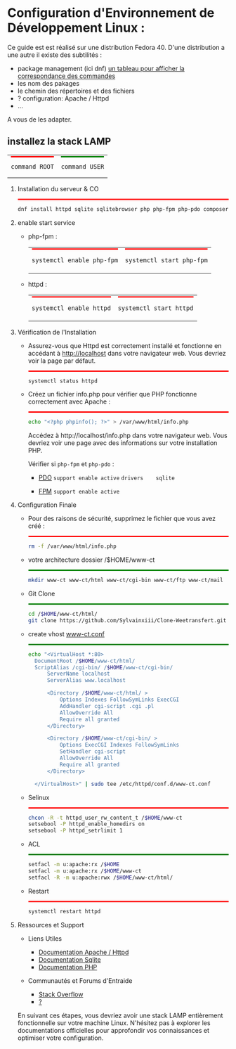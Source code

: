 <style>
  .bg-red {
    border-top: red solid 3px;
  }
  .bg-green {
    border-top: green solid 3px;
  }
</style>

# Configuration d'Environnement de Développement Linux :

Ce guide est est réalisé sur une distribution Fedora 40.
D'une distribution a une autre il existe des subtilités :

- package management (ici dnf) [un tableau pour afficher la correspondance des commandes](https://wiki.archlinux.org/title/Pacman/Rosetta)
- les nom des pakages
- le chemin des répertoires et des fichiers 
- ? configuration: Apache / Httpd
- ...

A vous de les adapter.

## installez la stack LAMP

<table>
  <tr>
  <td>
<div class="bg-red">

```
command ROOT
```

</div>
  </td>
  <td>
<div class="bg-green">

```
command USER
```

</div>
  </td>
  </tr>
</table> 

1. Installation du serveur & CO

    <div class="bg-red">

    ```sh
    dnf install httpd sqlite sqlitebrowser php php-fpm php-pdo composer
    ```

    </div>

1. enable start service

    * php-fpm : 

      <table>
        <tr>
        <td>
        <div class="bg-red">

        ```sh
        systemctl enable php-fpm
        ```

        </div>
        </td>
        <td>
        <div class="bg-red">

        ```sh
        systemctl start php-fpm
        ```

        </div>
        </td>
        </tr>
      </table>

    * httpd : 

      <table>
        <tr>
        <td>
        <div class="bg-red">

        ```sh
        systemctl enable httpd
        ```

        </div>
        </td>
        <td>
        <div class="bg-red">

        ```sh
        systemctl start httpd
        ```

        </div>
        </td>
        </tr>
      </table>

1. Vérification de l'Installation

    * Assurez-vous que Httpd est correctement installé et fonctionne en accédant à [http://localhost](http://localhost) dans votre navigateur web. Vous devriez voir la page par défaut.

      <div class="bg-red">

        ```sh
        systemctl status httpd
        ```
      </div>

    * Créez un fichier info.php pour vérifier que PHP fonctionne correctement avec Apache :

      <div class="bg-red">

        ```sh
        echo "<?php phpinfo(); ?>" > /var/www/html/info.php
        ```
      </div>
 
      Accédez à http://localhost/info.php dans votre navigateur web. Vous devriez voir une page avec des informations sur votre installation PHP.

      Vérifier si `php-fpm` et `php-pdo` : 

      * [PDO](http://localhost/info.php#module_pdo) `support enable active` `drivers	sqlite`

      * [FPM](http://localhost/info.php#module_cgi-fcgi) `support enable active`

1. Configuration Finale

    * Pour des raisons de sécurité, supprimez le fichier que vous avez créé :

      <div class="bg-red">

        ```sh
        rm -f /var/www/html/info.php
        ```
      </div>

    * votre architecture dossier /$HOME/www-ct

      <div class="bg-green">

        ```sh
        mkdir www-ct www-ct/html www-ct/cgi-bin www-ct/ftp www-ct/mail
        ```
      </div>

    * Git Clone

      <div class="bg-green">

      ```sh
      cd /$HOME/www-ct/html/
      git clone https://github.com/Sylvainxiii/Clone-Weetransfert.git .
      ```
      </div>

    * create vhost www-ct.conf

      <div class="bg-green">

        ```sh
        echo "<VirtualHost *:80>
          DocumentRoot /$HOME/www-ct/html/
          ScriptAlias /cgi-bin/ /$HOME/www-ct/cgi-bin/
              ServerName localhost
              ServerAlias www.localhost

              <Directory /$HOME/www-ct/html/ >
                  Options Indexes FollowSymLinks ExecCGI
                  AddHandler cgi-script .cgi .pl
                  AllowOverride All
                  Require all granted
              </Directory>

              <Directory /$HOME/www-ct/cgi-bin/ >
                  Options ExecCGI Indexes FollowSymLinks
                  SetHandler cgi-script
                  AllowOverride All
                  Require all granted
              </Directory>

          </VirtualHost>" | sudo tee /etc/httpd/conf.d/www-ct.conf

        ```

        </div>

    * Selinux

      <div class="bg-red">

      ```sh
      chcon -R -t httpd_user_rw_content_t /$HOME/www-ct
      setsebool -P httpd_enable_homedirs on
      setsebool -P httpd_setrlimit 1
      ```
      </div>

    * ACL

      <div class="bg-green">

      ```sh
      setfacl -m u:apache:rx /$HOME
      setfacl -m u:apache:rx /$HOME/www-ct
      setfacl -R -m u:apache:rwx /$HOME/www-ct/html/
      ```
      </div>

    * Restart 

      <div class="bg-red">

      ```sh
      systemctl restart httpd
      ```
      </div>

    

1. Ressources et Support
    * Liens Utiles
      * [Documentation Apache / Httpd](https://httpd.apache.org/docs/)
      * [Documentation Sqlite](https://sqlite.org/docs.html)
      * [Documentation PHP](https://www.php.net/docs.php)

    * Communautés et Forums d'Entraide
      * [Stack Overflow](https://stackoverflow.com/)
      * [?](#)

    En suivant ces étapes, vous devriez avoir une stack LAMP entièrement fonctionnelle sur votre machine Linux. N'hésitez pas à explorer les documentations officielles pour approfondir vos connaissances et optimiser votre configuration.


  <!-- * Créez un script testdb.php PHP pour tester la connexion à Sqlite :

    > /var/www/html/testdb.php

    ```php
    <?php
    try {
      $db = new PDO('sqlite:bdd.db');
      $db->setAttribute(PDO::ATTR_ERRMODE, PDO::ERRMODE_EXCEPTION);
      echo "Connexion réussie";
    } catch (PDOException $e) {
        echo "Connection failed: " . $e->getMessage();
        exit;
    }
    ?>
    ```

    Enregistrez ce fichier dans /var/www/html sous le nom de testdb.php et accédez à [http://localhost/testdb.php](http://localhost/testdb.php) dans votre navigateur web. Vous devriez voir le message "Connexion réussie". -->